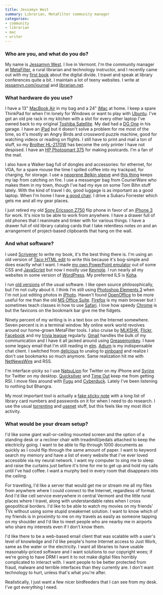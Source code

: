 ```yaml
---
title: Jessamyn West
summary: Librarian, MetaFilter community manager
categories:
- community
- librarian
- mac
- writer
---
```


### Who are you, and what do you do?

My name is [Jessamyn West](http://jessamyn.com/ "Jessaymn's website."). I live in Vermont. I'm the community manager at [MetaFilter](http://metafilter.com "A popular community weblog."), a rural librarian and technology instructor, and I recently came out with my [first book](http://www.librarian.net/digitaldivide/ "Jessaymn's book site.") about the digital divide. I travel and speak at library conferences quite a bit. I maintain a lot of teeny websites. I write at [jessamyn.com/journal](http://www.jessamyn.com/journal/ "Jessaymn's journal.") and [librarian.net](http://www.librarian.net/ "A website about librarianism.").

### What hardware do you use?

I have a 13" [MacBook Air][macbook-air] in my bag and a 24" [iMac][] at home. I keep a spare ThinkPad for when I'm lonely for Windows or want to play with [Ubuntu][]. I've got an old pie rack in my kitchen with a slot for every other laptop I've owned back to my original [Toshiba Satellite][satellite-110cs]. My dad had a [DG One][dg-one] in his garage. I have an [iPad][] but it doesn't solve a problem for me most of the time, so it's mostly an Angry Birds and crossword puzzle machine, good for watching videos or reading on flights. I still have to print and mail a ton of stuff, so my [Brother HL-2170W][hl-2170w] has become the only printer I have not despised. I have an [HP Photosmart 375][photosmart-375] for making postcards. I'm a fan of the mail.

I also have a Walker bag full of dongles and accessories: for ethernet, for VGA, for a spare mouse the time I spilled coffee into my trackpad, for charging, for storage. I use a [neoprene Belkin sleeve][neoprene-air] and [this thing][cushtop] keeps my lap from catching on fire. I use a messenger bag from CourierWare who makes them in my town, though I've had my eye on some Tom Bihn stuff lately. With the kind of travel I do, good luggage is as important as a good laptop. When I'm home I have [a good chair][embody]. I drive a Subaru Forrester which gets me and all my gear places.

I just retired my old [Sony Ericsson Z750][z750i] flip phone in favor of an [iPhone 3][iphone-3g] for work. It's nice to be able to work from anywhere. I have a drawer full of old phones that I reanimate and tinker with for various things. I have a drawer full of old library catalog cards that I take relentless notes on and an arrangement of project-based clipboards that hang on the wall.

### And what software?

I used [Scrivener][] to write my book, it's the best thing there is. I'm using an old version of [Taco HTML edit][taco-html-edit] to write this because it's bog-simple and does exactly what I want. I made [my own PowerPoint emulator](http://www.librarian.net/stax/1286/presentations-without-powerpoint-how-i-do-it/ "Jessaymn's web-based slides tool.") out of some CSS and [JavaScript][] but now I mostly use [Keynote][]. I run nearly all my websites in some version of [WordPress][]. My preferred ILS is [Koha][].

I run [old versions](http://lastyearsmodel.org/ "'Saving the planet through sheer laziness.'") of the usual software. I like open source philosophically, but I'm not culty about it. I think I'm still using [Photoshop Elements 3][photoshop-elements] when I'm not just editing photos in [iPhoto][]. Haven't found [OpenOffice][] to be more useful for me than the old [MS Office Suite][office]. [Firefox][] is my main browser but I sometimes teach classes in how to use [Safari][]. I love how speedy [Chrome][] is but the favicons on the bookmark bar give me the fidgets.

Ninety percent of my writing is in a text box on the Internet somewhere. Seven percent is in a terminal window. My online work world revolves around our home-grown MetaFilter tools. I also cruise by [MLKSHK][], [Flickr][], [Facebook][] and my [trivia league](http://www.learnedleague.com/ "The LearnedLeague's site.") regularly. [Gmail][] handles the bulk of my communication and I have it all jacked around using [Greasemonkey][]. I have some legacy email that I'm still reading in [elm][]. [Adium][] is my indispensable chat client. I switched from [delicious][] to unalog to [pinboard][] and realize I don't use bookmarks so much anymore. Same realization hit me with [NetNewsWire][] and RSS.

I'm interface-picky so I use [NatsuLion][natsulion-ios] for Twitter on my iPhone and [Syrinx][] for Twitter on my desktop. [Quicksilver][] and [Time Out][time-out] keep me from getting RSI. I move files around with [Fugu][] and [Cyberduck][]. Lately I've been listening to nothing but Bhangra.

My most important tool is actually a [fake sticky note][stickies] with a long list of library card numbers and passwords on it for when I need to do research. I use the usual [torrenting][transmission] and [usenet][easynews] stuff, but this feels like my most illicit activity.

### What would be your dream setup?

I'd like some giant wall-or-ceiling mounted screen and the option of a standing desk or a recliner chair with treadmill/pedals attached to keep the electricity going. I want to be able to flip through 1000 documents as quickly as I could flip through the same amount of paper. I want to keyword search my memory and have a list of every website that I've ever loved accessible via my neural network. I want my computer to sing me to sleep and raise the curtains just before it's time for me to get up and hold my calls until I've had coffee. I want a murphy bed in every room that disappears into the ceiling.

For travelling, I'd like a server that would get me or stream me all my files from anywhere where I could connect to the Internet, regardless of format. And I'd like cell service everywhere in central Vermont and the little rural places where I travel, along with understandable rates when I cross geopolitical borders. I'd like to be able to watch my movies on my friends' TVs without using some stupid sneakernet solution. I want to know which of my friends is in proximity to me on my travels as easily as someone tapping on my shoulder and I'd like to meet people who are nearby me in airports who share my interests even if I don't know them.

I'd like there to be a web-based email client that was scalable with a user's level of knowledge and I'd like people's home Internet access to Just Work, same as the water or the electricity. I want all libraries to have usable reasonably-priced software and I want solutions to our copyright woes; if we're going to have DRM I want it to not make digital files horribly complicated to interact with. I want people to be better protected from fraud, malware and terrible interfaces than they currently are. I don't want technology to hurt, unless that's what you're after.

Realistically, I just want a few nicer birdfeeders that I can see from my desk. I've got everything I need.

[adium]: https://en.wikipedia.org/wiki/Adium "A multi-protocol chat application for the Mac."
[chrome]: https://www.google.com/intl/en/chrome/browser/ "A WebKit-based browser, where each tab runs in its own thread."
[cushtop]: https://www.amazon.com/Belkin-F8N044-ORG-CushTop-Notebook-Stand/dp/B000J4MOU6 "A laptop lap stand."
[cyberduck]: https://cyberduck.io/ "An FTP/SFTP client."
[delicious]: https://del.icio.us/ "A web service for storing and sharing bookmarks."
[dg-one]: http://www.simulogics.com/nostalgia/DG/dg_one.htm "A very early laptop."
[easynews]: http://easynews.com/ "A web-based Usenet service."
[elm]: http://instinct.org/elm/ "A command-line mail client."
[embody]: http://www.hermanmiller.com/products/seating/performance-work-chairs/embody-chairs.html "An ergonomic work chair."
[facebook]: https://www.facebook.com/ "A social networking site."
[firefox]: https://www.mozilla.org/en-US/firefox/new/ "A cross-platform open-source web browser."
[flickr]: https://www.flickr.com/ "A photo sharing website."
[fugu]: http://rsug.itd.umich.edu/software/fugu/ "A file transfer (SFTP, SCP) app for the Mac."
[gmail]: https://mail.google.com/mail/ "Web-based email."
[greasemonkey]: https://addons.mozilla.org/en-US/firefox/addon/greasemonkey/ "A Firefox add-on to inject Javascript into sites for customisation."
[hl-2170w]: https://www.brother-usa.com/Printer/ModelDetail/1/hl2170W/Overview "A laser printer."
[imac]: https://www.apple.com/imac/ "An all-in-one computer."
[ipad]: https://www.apple.com/ipad/ "A tablet device."
[iphone-3g]: https://en.wikipedia.org/wiki/IPhone_3G "A smartphone."
[iphoto]: https://en.wikipedia.org/wiki/IPhoto "Photo management software for the Mac."
[javascript]: https://en.wikipedia.org/wiki/JavaScript "An interpreted scripting language."
[keynote]: https://www.apple.com/keynote/ "Presentation software for the Mac."
[koha]: http://www.koha.org/ "Open-source Integrated Library System software."
[macbook-air]: https://www.apple.com/macbook-air/ "A very thin laptop."
[mlkshk]: http://mlkshk.com/ "A service for saving and sharing images."
[natsulion-ios]: https://itunes.apple.com/us/app/natsulion-for-iphone/id289977677 "A Twitter client for iOS."
[neoprene-air]: https://www.amazon.com/Black-Neoprene-Air-Sleeve-Macbook/dp/B00143YL7U "A sleve for MacBook Air laptops."
[netnewswire]: https://en.wikipedia.org/wiki/NetNewsWire "A popular feed reader for the Mac."
[office]: https://products.office.com/en-us/home "An office productivity suite."
[openoffice]: http://www.openoffice.org/ "An open-source office suite."
[photoshop-elements]: https://www.adobe.com/products/photoshop-elements.html "A lightweight image editor."
[photosmart-375]: http://h10025.www1.hp.com/ewfrf/wc/product?cc=us&lc=en&dlc=en&product=397773 "A photo printer."
[pinboard]: http://pinboard.in/ "A bookmarking web service."
[quicksilver]: https://qsapp.com/ "A data manipulator and launcher for the Mac."
[safari]: https://www.apple.com/safari/ "A fast web browser."
[satellite-110cs]: http://www.toshiba.eu/innovation/generic/SUPPORT_PORTAL/computers/products/notebooks/satellite110cs/index.shtm "An old 11 inch PC laptop."
[scrivener]: http://literatureandlatte.com/scrivener.php "A Mac text editor aimed at writers."
[stickies]: https://en.wikipedia.org/wiki/Stickies_(software) "Desktop note software for the Mac."
[syrinx]: https://www.macupdate.com/app/mac/28373/syrinx "A Twitter client for the Mac."
[taco-html-edit]: http://tacosw.com/htmledit/ "An HTML editor for the Mac."
[time-out]: https://www.dejal.com/timeout/ "A Mac break reminder tool."
[transmission]: https://transmissionbt.com/ "A BitTorrent client."
[ubuntu]: https://www.ubuntu.com/ "A Unix distribution."
[wordpress]: https://wordpress.com/ "Weblog publishing software."
[z750i]: https://www.amazon.com/Sony-Ericsson-Z750i-Unlocked-Phone/dp/B00CMK6VTU "An old flip-top mobile phone."
